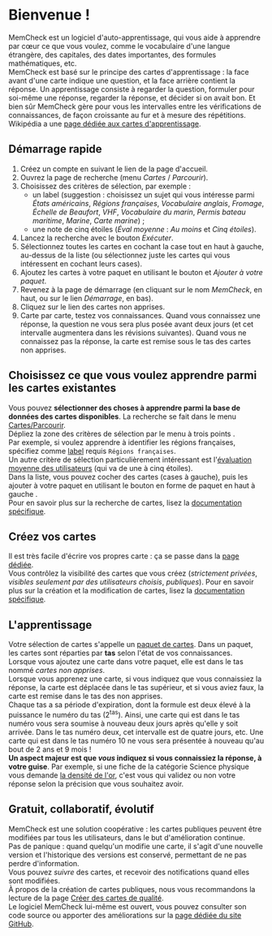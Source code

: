 ﻿# Bienvenue !

<link rel="stylesheet" href="https://maxcdn.bootstrapcdn.com/font-awesome/4.7.0/css/font-awesome.min.css">

MemCheck est un logiciel d'auto-apprentissage, qui vous aide à apprendre par cœur ce que vous voulez, comme le vocabulaire d'une langue étrangère, des capitales, des dates importantes, des formules mathématiques, etc.  
MemCheck est basé sur le principe des cartes d'apprentissage : la face avant d'une carte indique une question, et la face arrière contient la réponse. Un apprentissage consiste à regarder la question, formuler pour soi-même une réponse, regarder la réponse, et décider si on avait bon. Et bien sûr MemCheck gère pour vous les intervalles entre les vérifications de connaissances, de façon croissante au fur et à mesure des répétitions.  
Wikipédia a une [page dédiée aux cartes d'apprentissage](https://fr.wikipedia.org/wiki/Carte_m%C3%A9moire_(apprentissage)).

## Démarrage rapide

1. Créez un compte en suivant le lien de la page d'accueil.
1. Ouvrez la page de recherche (menu _Cartes_ / _Parcourir_).
1. Choisissez des critères de sélection, par exemple :
    - un label (suggestion : choisissez un sujet qui vous intéresse parmi _États américains_, _Régions françaises_, _Vocabulaire anglais_, _Fromage_, _Échelle de Beaufort_, _VHF_, _Vocabulaire du marin_, _Permis bateau maritime_, _Marine_, _Carte marine_) ;
    - une note de cinq étoiles (_Éval moyenne_ : _Au moins_ et _Cinq étoiles_).
1. Lancez la recherche avec le bouton _Exécuter_.
1. Sélectionnez toutes les cartes en cochant la case tout en haut à gauche, au-dessus de la liste (ou sélectionnez juste les cartes qui vous intéressent en cochant leurs cases).
1. Ajoutez les cartes à votre paquet en utilisant le bouton <i class="fa fa-inbox"></i> et _Ajouter à votre paquet_.
1. Revenez à la page de démarrage (en cliquant sur le nom _MemCheck_, en haut, ou sur le lien _Démarrage_, en bas).
1. Cliquez sur le lien des cartes non apprises.
1. Carte par carte, testez vos connaissances. Quand vous connaissez une réponse, la question ne vous sera plus posée avant deux jours (et cet intervalle augmentera dans les révisions suivantes). Quand vous ne connaissez pas la réponse, la carte est remise sous le tas des cartes non apprises.

## Choisissez ce que vous voulez apprendre parmi les cartes existantes

Vous pouvez **sélectionner des choses à apprendre parmi la base de données des cartes disponibles**.
La recherche se fait dans le menu [Cartes/Parcourir](https://memcheckfr.azurewebsites.net/Search/Index).  
Dépliez la zone des critères de sélection par le menu à trois points <i class="fa fa-ellipsis-v"></i>.  
Par exemple, si voulez apprendre à identifier les régions françaises, spécifiez comme [label](https://memcheckfr.azurewebsites.net/Tags/Index) requis `Régions françaises`.  
Un autre critère de sélection particulièrement intéressant est l'[évaluation moyenne des utilisateurs](https://memcheckfr.azurewebsites.net/Doc/MdRenderer?refererRoute=%2FLearn%2FIndex&cultureName=fr) (qui va de une à cinq étoiles).  
Dans la liste, vous pouvez cocher des cartes (cases à gauche), puis les ajouter à votre paquet en utilisant le bouton en forme de paquet en haut à gauche <i class="fa fa-inbox"></i>.  
Pour en savoir plus sur la recherche de cartes, lisez la [documentation spécifique](https://memcheckfr.azurewebsites.net/Doc/MdRenderer?refererRoute=%2FSearch%2FIndex&cultureName=fr).

## Créez vos cartes

Il est très facile d'écrire vos propres carte : ça se passe dans la [page dédiée](https://memcheckfr.azurewebsites.net/Authoring/Index).  
Vous contrôlez la visibilité des cartes que vous créez (_strictement privées_, _visibles seulement par des utilisateurs choisis_, _publiques_).
Pour en savoir plus sur la création et la modification de cartes, lisez la [documentation spécifique](https://memcheckfr.azurewebsites.net/Doc/MdRenderer?refererRoute=%2FAuthoring%2FIndex&cultureName=fr).

## L'apprentissage

Votre sélection de cartes s'appelle un [paquet de cartes](https://memcheckfr.azurewebsites.net/Decks/Index). Dans un paquet, les cartes sont réparties par **tas** selon l'état de vos connaissances.  
Lorsque vous ajoutez une carte dans votre paquet, elle est dans le tas nommé _cartes non apprises_.  
Lorsque vous apprenez une carte, si vous indiquez que vous connaissiez la réponse, la carte est déplacée dans le tas supérieur, et si vous aviez faux, la carte est remise dans le tas des non apprises.  
Chaque tas a sa période d'expiration, dont la formule est deux élevé à la puissance le numéro du tas (2<sup>tas</sup>). Ainsi, une carte qui est dans le tas numéro vous sera soumise à nouveau deux jours après qu'elle y soit arrivée. Dans le tas numéro deux, cet intervalle est de quatre jours, etc. Une carte qui est dans le tas numéro 10 ne vous sera présentée à nouveau qu'au bout de 2 ans et 9 mois !  
**Un aspect majeur est que _vous_ indiquez si vous connaissiez la réponse, à votre guise**. Par exemple, si une fiche de la catégorie Science physique vous demande [la densité de l'or](https://memcheckfr.azurewebsites.net/Authoring?CardId=534b3214-5880-47a0-d8f0-08d7eba1e1a5), c'est vous qui validez ou non votre réponse selon la précision que vous souhaitez avoir.

## Gratuit, collaboratif, évolutif

MemCheck est une solution coopérative : les cartes publiques peuvent être modifiées par tous les utilisateurs, dans le but d'amélioration continue.  
Pas de panique : quand quelqu'un modifie une carte, il s'agit d'une nouvelle version et l'historique des versions est conservé, permettant de ne pas perdre d'information.  
Vous pouvez _suivre_ des cartes, et recevoir des notifications quand elles sont modifiées.  
À propos de la création de cartes publiques, nous vous recommandons la lecture de la page [Créer des cartes de qualité](https://memcheckfr.azurewebsites.net/Doc/MdRenderer?refererRoute=%2FAuthoring%2FIndex&cultureName=fr).  
Le logiciel MemCheck lui-même est ouvert, vous pouvez consulter son code source ou apporter des améliorations sur la [page dédiée du site GitHub](https://github.com/VoltanFr/memcheck).
